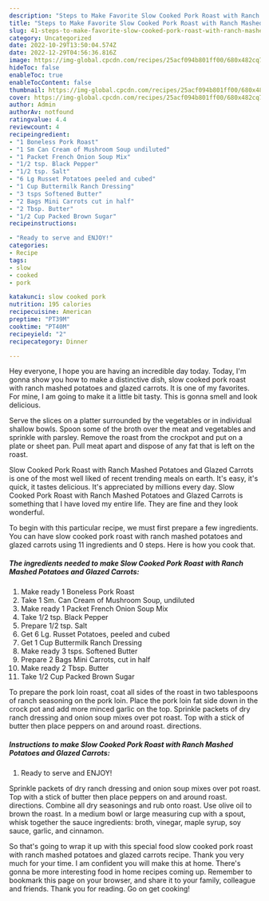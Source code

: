 ```yaml
---
description: "Steps to Make Favorite Slow Cooked Pork Roast with Ranch Mashed Potatoes and Glazed Carrots"
title: "Steps to Make Favorite Slow Cooked Pork Roast with Ranch Mashed Potatoes and Glazed Carrots"
slug: 41-steps-to-make-favorite-slow-cooked-pork-roast-with-ranch-mashed-potatoes-and-glazed-carrots
category: Uncategorized
date: 2022-10-29T13:50:04.574Z
date: 2022-12-29T04:56:36.816Z
image: https://img-global.cpcdn.com/recipes/25acf094b801ff00/680x482cq70/slow-cooked-pork-roast-with-ranch-mashed-potatoes-and-glazed-carrots-recipe-main-photo.jpg
hideToc: false
enableToc: true
enableTocContent: false
thumbnail: https://img-global.cpcdn.com/recipes/25acf094b801ff00/680x482cq70/slow-cooked-pork-roast-with-ranch-mashed-potatoes-and-glazed-carrots-recipe-main-photo.jpg
cover: https://img-global.cpcdn.com/recipes/25acf094b801ff00/680x482cq70/slow-cooked-pork-roast-with-ranch-mashed-potatoes-and-glazed-carrots-recipe-main-photo.jpg
author: Admin
authorAv: notfound
ratingvalue: 4.4
reviewcount: 4
recipeingredient:
- "1 Boneless Pork Roast"
- "1 Sm Can Cream of Mushroom Soup undiluted"
- "1 Packet French Onion Soup Mix"
- "1/2 tsp. Black Pepper"
- "1/2 tsp. Salt"
- "6 Lg Russet Potatoes peeled and cubed"
- "1 Cup Buttermilk Ranch Dressing"
- "3 tsps Softened Butter"
- "2 Bags Mini Carrots cut in half"
- "2 Tbsp. Butter"
- "1/2 Cup Packed Brown Sugar"
recipeinstructions:

- "Ready to serve and ENJOY!"
categories:
- Recipe
tags:
- slow
- cooked
- pork

katakunci: slow cooked pork 
nutrition: 195 calories
recipecuisine: American
preptime: "PT39M"
cooktime: "PT40M"
recipeyield: "2"
recipecategory: Dinner

---
```



Hey everyone, I hope you are having an incredible day today. Today, I'm gonna show you how to make a distinctive dish, slow cooked pork roast with ranch mashed potatoes and glazed carrots. It is one of my favorites. For mine, I am going to make it a little bit tasty. This is gonna smell and look delicious.

Serve the slices on a platter surrounded by the vegetables or in individual shallow bowls. Spoon some of the broth over the meat and vegetables and sprinkle with parsley. Remove the roast from the crockpot and put on a plate or sheet pan. Pull meat apart and dispose of any fat that is left on the roast.

Slow Cooked Pork Roast with Ranch Mashed Potatoes and Glazed Carrots is one of the most well liked of recent trending meals on earth. It's easy, it's quick, it tastes delicious. It's appreciated by millions every day. Slow Cooked Pork Roast with Ranch Mashed Potatoes and Glazed Carrots is something that I have loved my entire life. They are fine and they look wonderful.


To begin with this particular recipe, we must first prepare a few ingredients. You can have slow cooked pork roast with ranch mashed potatoes and glazed carrots using 11 ingredients and 0 steps. Here is how you cook that.

<!--inarticleads1-->

##### The ingredients needed to make Slow Cooked Pork Roast with Ranch Mashed Potatoes and Glazed Carrots:

1. Make ready 1 Boneless Pork Roast
1. Take 1 Sm. Can Cream of Mushroom Soup, undiluted
1. Make ready 1 Packet French Onion Soup Mix
1. Take 1/2 tsp. Black Pepper
1. Prepare 1/2 tsp. Salt
1. Get 6 Lg. Russet Potatoes, peeled and cubed
1. Get 1 Cup Buttermilk Ranch Dressing
1. Make ready 3 tsps. Softened Butter
1. Prepare 2 Bags Mini Carrots, cut in half
1. Make ready 2 Tbsp. Butter
1. Take 1/2 Cup Packed Brown Sugar


To prepare the pork loin roast, coat all sides of the roast in two tablespoons of ranch seasoning on the pork loin. Place the pork loin fat side down in the crock pot and add more minced garlic on the top. Sprinkle packets of dry ranch dressing and onion soup mixes over pot roast. Top with a stick of butter then place peppers on and around roast. directions. 

<!--inarticleads2-->

##### Instructions to make Slow Cooked Pork Roast with Ranch Mashed Potatoes and Glazed Carrots:


1. Ready to serve and ENJOY!

Sprinkle packets of dry ranch dressing and onion soup mixes over pot roast. Top with a stick of butter then place peppers on and around roast. directions. Combine all dry seasonings and rub onto roast. Use olive oil to brown the roast. In a medium bowl or large measuring cup with a spout, whisk together the sauce ingredients: broth, vinegar, maple syrup, soy sauce, garlic, and cinnamon. 

So that's going to wrap it up with this special food slow cooked pork roast with ranch mashed potatoes and glazed carrots recipe. Thank you very much for your time. I am confident you will make this at home. There's gonna be more interesting food in home recipes coming up. Remember to bookmark this page on your browser, and share it to your family, colleague and friends. Thank you for reading. Go on get cooking!

